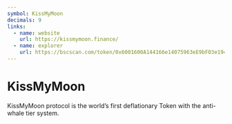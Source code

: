 ```yaml
---
symbol: KissMyMoon
decimals: 9
links:
  - name: website
    url: https://kissmymoon.finance/
  - name: explorer
    url: https://bscscan.com/token/0x6001600A144166e14075963eE9bF03e194f638Fe
---
```


# KissMyMoon

KissMyMoon protocol is the world’s first deflationary Token with the anti-whale tier system.
